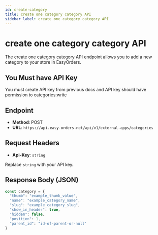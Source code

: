 ```yaml
---
id: create-category
title: create one category category API
sidebar_label: create one category category API
---
```


# create one category category API

The create one category category API endpoint allows you to add a new category to your store in EasyOrders.

## You Must have API Key
You must create API key from previous docs and API key should have permission to categories:write  

## Endpoint

- **Method**: POST
- **URL**: `https://api.easy-orders.net/api/v1/external-apps/categories`

## Request Headers

- **Api-Key**: `string`

Replace `string` with your API key.

## Response Body (JSON)

```js
const category = {
  "thumb": "example_thumb_value",
  "name": "example_category_name",
  "slug": "example_category_slug",
  "show_in_header": true,
  "hidden": false,
  "position": 1,
  "parent_id": "id-of-parent-or-null"
}


```
